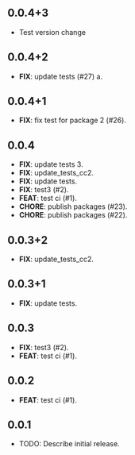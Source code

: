 ## 0.0.4+3

* Test version change

## 0.0.4+2

 - **FIX**: update tests (#27) a.

## 0.0.4+1

 - **FIX**: fix test for package 2 (#26).

## 0.0.4

 - **FIX**: update tests 3.
 - **FIX**: update_tests_cc2.
 - **FIX**: update tests.
 - **FIX**: test3 (#2).
 - **FEAT**: test ci (#1).
 - **CHORE**: publish packages (#23).
 - **CHORE**: publish packages (#22).

## 0.0.3+2

 - **FIX**: update_tests_cc2.

## 0.0.3+1

 - **FIX**: update tests.

## 0.0.3

 - **FIX**: test3 (#2).
 - **FEAT**: test ci (#1).

## 0.0.2

 - **FEAT**: test ci (#1).

## 0.0.1

* TODO: Describe initial release.
